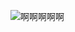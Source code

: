 ![啊啊啊啊啊](https://github.com/feitianfffttt/bugs/assets/14038821/fd2471e5-21c3-4847-809c-629bda5a8332)
